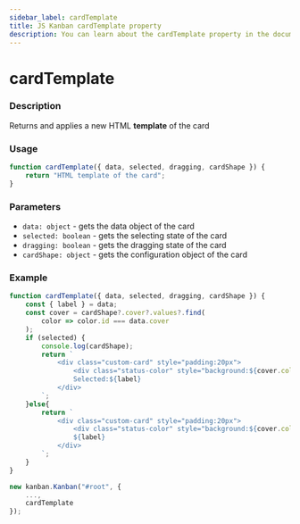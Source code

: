 ```yaml
---
sidebar_label: cardTemplate
title: JS Kanban cardTemplate property
description: You can learn about the cardTemplate property in the documentation of the JavaScript Kanban library. Browse developer guides and API reference, try out code examples and live demos.
---
```


# cardTemplate

### Description

Returns and applies a new HTML **template** of the card

### Usage

```js
function cardTemplate({ data, selected, dragging, cardShape }) {
	return "HTML template of the card";
}
```
### Parameters

- `data: object` - gets the data object of the card
- `selected: boolean` - gets the selecting state of the card
- `dragging: boolean` - gets the dragging state of the card
- `cardShape: object` - gets the configuration object of the card

### Example

```jsx {26}
function cardTemplate({ data, selected, dragging, cardShape }) {
	const { label } = data;
	const cover = cardShape?.cover?.values?.find(
		color => color.id === data.cover
	);
	if (selected) {
		console.log(cardShape);
		return `
			<div class="custom-card" style="padding:20px">
				<div class="status-color" style="background:${cover.color}"></div>
				Selected:${label}
			</div>
		`;
	}else{
		return `
			<div class="custom-card" style="padding:20px">
				<div class="status-color" style="background:${cover.color}"></div>
				${label}
			</div>
		`;
	}
}

new kanban.Kanban("#root", {
	...,
	cardTemplate
});
```
